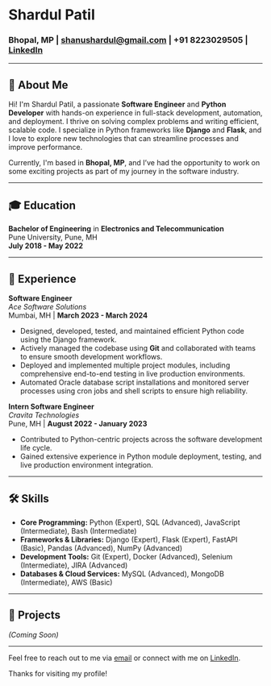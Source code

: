 # Shardul Patil

### Bhopal, MP | [shanushardul@gmail.com](mailto:shanushardul@gmail.com) | +91 8223029505 | [LinkedIn](https://linkedin.com/patilshardul)

---

## 👋 About Me

Hi! I'm Shardul Patil, a passionate **Software Engineer** and **Python Developer** with hands-on experience in full-stack development, automation, and deployment. I thrive on solving complex problems and writing efficient, scalable code. I specialize in Python frameworks like **Django** and **Flask**, and I love to explore new technologies that can streamline processes and improve performance.

Currently, I'm based in **Bhopal, MP**, and I’ve had the opportunity to work on some exciting projects as part of my journey in the software industry.

---

## 🎓 Education

**Bachelor of Engineering** in **Electronics and Telecommunication**  
Pune University, Pune, MH  
**July 2018 - May 2022**

---

## 💼 Experience

**Software Engineer**  
*Ace Software Solutions*  
Mumbai, MH | **March 2023 - March 2024**

- Designed, developed, tested, and maintained efficient Python code using the Django framework.
- Actively managed the codebase using **Git** and collaborated with teams to ensure smooth development workflows.
- Deployed and implemented multiple project modules, including comprehensive end-to-end testing in live production environments.
- Automated Oracle database script installations and monitored server processes using cron jobs and shell scripts to ensure high reliability.

**Intern Software Engineer**  
*Cravita Technologies*  
Pune, MH | **August 2022 - January 2023**

- Contributed to Python-centric projects across the software development life cycle.
- Gained extensive experience in Python module deployment, testing, and live production environment integration.

---

## 🛠 Skills

- **Core Programming:** Python (Expert), SQL (Advanced), JavaScript (Intermediate), Bash (Intermediate)
- **Frameworks & Libraries:** Django (Expert), Flask (Expert), FastAPI (Basic), Pandas (Advanced), NumPy (Advanced)
- **Development Tools:** Git (Expert), Docker (Advanced), Selenium (Intermediate), JIRA (Advanced)
- **Databases & Cloud Services:** MySQL (Advanced), MongoDB (Intermediate), AWS (Basic)

---

## 🚀 Projects

*(Coming Soon)*

---

Feel free to reach out to me via [email](mailto:shanushardul@gmail.com) or connect with me on [LinkedIn](https://linkedin.com/patilshardul).

Thanks for visiting my profile!
